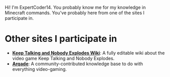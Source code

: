 Hi! I'm ExpertCoder14. You probably know me for my knowledge in Minecraft commands. You've probably here from one of the sites I participate in.

# Other sites I participate in #
- **[Keep Talking and Nobody Explodes Wiki](http://ktane.fandom.com/wiki/User:ExpertCoder14)**: A fully editable wiki about the video game Keep Talking and Nobody Explodes.
- **[Arqade](https://gaming.stackexchange.com/users/250180)**: A community-contributed knowledge base to do with everything video-gaming.

<!---
ExpertCoder14/ExpertCoder14 is a ✨ special ✨ repository because its `README.md` (this file) appears on your GitHub profile.
You can click the Preview link to take a look at your changes.
--->
